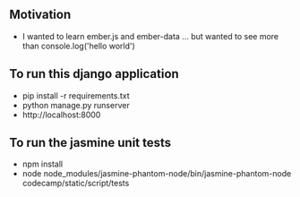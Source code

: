## Motivation
- I wanted to learn ember.js and ember-data ... but wanted to see more than console.log('hello world')

## To run this django application

- pip install -r requirements.txt
- python manage.py runserver
- http://localhost:8000

## To run the jasmine unit tests

- npm install
- node node_modules/jasmine-phantom-node/bin/jasmine-phantom-node codecamp/static/script/tests
